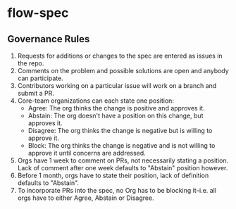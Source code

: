 # flow-spec
## Governance Rules
 1. Requests for additions or changes to the spec are entered as issues in the repo.
 2. Comments on the problem and possible solutions are open and anybody can participate.
 3. Contributors working on a particular issue will work on a branch and submit a PR.
 4. Core-team organizations can each state one position:
    - Agree: The org thinks the change is positive and approves it.
    - Abstain: The org doesn't have a position on this change, but approves it.
    - Disagree: The org thinks the change is negative but is willing to approve it.
    - Block: The org thinks the change is negative and is not willing to approve it until concerns are addressed.
 5. Orgs have 1 week to comment on PRs, not necessarily stating a position. Lack of comment after one week defaults to "Abstain" position however.
 6. Before 1 month, orgs have to state their position, lack of definition defaults to "Abstain".
 7. To incorporate PRs into the spec, no Org has to be blocking it–i.e. all orgs have to either Agree, Abstain or Disagree.
 
